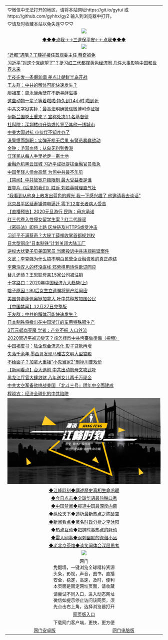  <table>
<tr>
<td colspan="2" align=left>
♡微信中无法打开的地区，请将本站网址https://git.io/gytui 或 https://github.com/gyhhx/gy2 输入到浏览器中打开。 
 </td>
</tr>
 <tr>
 <td colspan="2" align=left>
♡请及时收藏本站以免失连♡♡♡
</td>
 </tr>
  <tr>
    <td colspan="2" align=center><img src="https://github.com/gyhhx/image-upload/blob/master/3t.jpg"></td>
 </tr>
 <tr><td colspan="2" align="center"><a href="https://xball.casa/oo.aspx?name=ogQuit&key=eqxowaguscvmxdgc&from=gy">◆◆◆点我→→三退保平安←←点我◆◆◆</a></td></tr>
  <tr>
    <td colspan="2" align=center><img src="https://cdn.jsdelivr.net/gh/gyoupiodf/im1/%E7%BD%91%E9%97%A8%E6%96%B0%E9%97%BB1.jpg"></td>
 </tr>
<tr><td colspan="2" align="left"><a href="https://xball.casa/oo.aspx?name=c1111525&key=eqxowaguscvmxdgc&from=gy">“迁都”遇阻？丁薛祥接任首规委主任 蔡奇被免</a></td></tr>
<tr><td colspan="2" align="left"><a href="https://xball.casa/oo.aspx?name=c1111539&key=eqxowaguscvmxdgc&from=gy">习近平“对这个党绝望了”？挺习红二代都撑黄色经济圈 几件大事影响中国和世界未来</a></td></tr>
<tr><td colspan="2" align="left"><a href="https://xball.casa/oo.aspx?name=c1111577&key=eqxowaguscvmxdgc&from=gy">半夜突发一条假新闻 差点让朝鲜半岛开战</a></td></tr>
<tr><td colspan="2" align="left"><a href="https://xball.casa/oo.aspx?name=c1111510&key=eqxowaguscvmxdgc&from=gy">王友群：中共的解体可能快速发生？</a></td></tr>
<tr><td colspan="2" align="left"><a href="https://xball.casa/oo.aspx?name=c1111487&key=eqxowaguscvmxdgc&from=gy">廖祖笙：周永康余孽在不断寻衅滋事</a></td></tr>
<tr><td colspan="2" align="left"><a href="https://xball.casa/oo.aspx?name=c1111554&key=eqxowaguscvmxdgc&from=gy">这些动物一辈子等着啪啪:持久到14小时 啪到死</a></td></tr>
<tr><td colspan="2" align="left"><a href="https://xball.casa/oo.aspx?name=c1111565&key=eqxowaguscvmxdgc&from=gy">中共文字狱实锤：最高法明确微信微博可作证据</a></td></tr>
<tr><td colspan="2" align="left"><a href="https://xball.casa/oo.aspx?name=c1111576&key=eqxowaguscvmxdgc&from=gy">伊斯兰国卷土重来？ 宣称处决11名基督徒</a></td></tr>
<tr><td colspan="2" align="left"><a href="https://xball.casa/oo.aspx?name=c1111522&key=eqxowaguscvmxdgc&from=gy">社科院：深圳楼价升势或传导至其他一线城市</a></td></tr>
<tr><td colspan="2" align="left"><a href="https://xball.casa/oo.aspx?name=c1111575&key=eqxowaguscvmxdgc&from=gy">中美大国对抗 小伙伴不知咋办了</a></td></tr>
<tr><td colspan="2" align="left"><a href="https://xball.casa/oo.aspx?name=c1111528&key=eqxowaguscvmxdgc&from=gy">港警愤而辞职：实弹开枪无后果 有警员蠢蠢欲动</a></td></tr>
<tr><td colspan="2" align="left"><a href="https://xball.casa/oo.aspx?name=c1111527&key=eqxowaguscvmxdgc&from=gy">金钟：毛邓血债：从匈牙利到香港</a></td></tr>
<tr><td colspan="2" align="left"><a href="https://xball.casa/oo.aspx?name=c1111599&key=eqxowaguscvmxdgc&from=gy">江泽民从每人手里抢走一亩土地</a></td></tr>
<tr><td colspan="2" align="left"><a href="https://xball.casa/oo.aspx?name=c1111567&key=eqxowaguscvmxdgc&from=gy">金融危机黑云压城 习近平成批提拔金融官员救急</a></td></tr>
<tr><td colspan="2" align="left"><a href="https://xball.casa/oo.aspx?name=c1111532&key=eqxowaguscvmxdgc&from=gy">中国年轻人债台高筑 为何中共最不乐见</a></td></tr>
<tr><td colspan="2" align="left"><a href="https://xball.casa/oo.aspx?name=c1111601&key=eqxowaguscvmxdgc&from=gy">【禁闻】中共放宽户籍限制 最大受益者是谁</a></td></tr>
<tr><td colspan="2" align="left"><a href="https://xball.casa/oo.aspx?name=c1111581&key=eqxowaguscvmxdgc&from=gy">首导片《后来的我们》胜诉 刘若英喊理直气壮</a></td></tr>
<tr><td colspan="2" align="left"><a href="https://xball.casa/oo.aspx?name=c1111602&key=eqxowaguscvmxdgc&from=gy">“我看到从他身上散发出蓝色的辉光 我一下感兴趣了 他邀请我去谈话”</a></td></tr>
<tr><td colspan="2" align="left"><a href="https://xball.casa/oo.aspx?name=c1111560&key=eqxowaguscvmxdgc&from=gy">北京昌平区延寿镇停电逼迁 零下12度长者病人受苦</a></td></tr>
<tr><td colspan="2" align="left"><a href="https://xball.casa/oo.aspx?name=c1111533&key=eqxowaguscvmxdgc&from=gy">【直播预告】2020元旦游行 民阵：毋忘承诺</a></td></tr>
<tr><td colspan="2" align="left"><a href="https://xball.casa/oo.aspx?name=c1111545&key=eqxowaguscvmxdgc&from=gy">红三代卷入性侵女留学生案？红二代辟谣</a></td></tr>
<tr><td colspan="2" align="left"><a href="https://xball.casa/oo.aspx?name=c1111586&key=eqxowaguscvmxdgc&from=gy">《密码法》即将上路 区块链及HTTPS或受冲击</a></td></tr>
<tr><td colspan="2" align="left"><a href="https://xball.casa/oo.aspx?name=c1111604&key=eqxowaguscvmxdgc&from=gy">习近平不满蔡奇？大秘丁薛祥收掌首都规划权</a></td></tr>
<tr><td colspan="2" align="left"><a href="https://xball.casa/oo.aspx?name=c1111583&key=eqxowaguscvmxdgc&from=gy">日大型钢企“日本制铁”计划关闭大陆工厂</a></td></tr>
<tr><td colspan="2" align="left"><a href="https://xball.casa/oo.aspx?name=c1111561&key=eqxowaguscvmxdgc&from=gy">逆权大状妻子见美国官员 当面投诉中共违规拖延案件</a></td></tr>
<tr><td colspan="2" align="left"><a href="https://xball.casa/oo.aspx?name=c1111509&key=eqxowaguscvmxdgc&from=gy">文武：李克强为什么搞不明白民营企业融资难的真正症结</a></td></tr>
<tr><td colspan="2" align="left"><a href="https://xball.casa/oo.aspx?name=c1111580&key=eqxowaguscvmxdgc&from=gy">李荣浩叹人的坏没底线 邓紫棋用诗性歌词回应</a></td></tr>
<tr><td colspan="2" align="left"><a href="https://xball.casa/oo.aspx?name=c1111548&key=eqxowaguscvmxdgc&from=gy">替儿还债？王思聪母亲15家公司被注销</a></td></tr>
<tr><td colspan="2" align="left"><a href="https://xball.casa/oo.aspx?name=c1111503&key=eqxowaguscvmxdgc&from=gy">十字路口：2020年中国经济九大趋势(上)</a></td></tr>
<tr><td colspan="2" align="left"><a href="https://xball.casa/oo.aspx?name=c1111573&key=eqxowaguscvmxdgc&from=gy">啥子原因！90后女生立遗嘱将房产给闺密</a></td></tr>
<tr><td colspan="2" align="left"><a href="https://xball.casa/oo.aspx?name=c1111552&key=eqxowaguscvmxdgc&from=gy">美国务卿蓬佩奥挺加拿大 吁中共释放加国公民</a></td></tr>
<tr><td colspan="2" align="left"><a href="https://xball.casa/oo.aspx?name=c1111600&key=eqxowaguscvmxdgc&from=gy">【中国禁闻】12月27日完整版</a></td></tr>
<tr><td colspan="2" align="left"><a href="https://xball.casa/oo.aspx?name=c1111631&key=eqxowaguscvmxdgc&from=gy">王友群：中共的解体可能快速发生？</a></td></tr>
<tr><td colspan="2" align="left"><a href="https://xball.casa/oo.aspx?name=c1111603&key=eqxowaguscvmxdgc&from=gy">日本制铁将撤出在中国浙江的车用特殊钢生产</a></td></tr>
<tr><td colspan="2" align="left"><a href="https://xball.casa/oo.aspx?name=c1111507&key=eqxowaguscvmxdgc&from=gy">3万元鹤岗买房 学者：产业不振 人口外流</a></td></tr>
<tr><td colspan="2" align="left"><a href="https://xball.casa/oo.aspx?name=c1111606&key=eqxowaguscvmxdgc&from=gy">2020習近平被迫變天？該怎樣爲中共垮臺做準備（視頻）</a></td></tr>
<tr><td colspan="2" align="left"><a href="https://xball.casa/oo.aspx?name=c1111547&key=eqxowaguscvmxdgc&from=gy">中国褐皮书：陆企现金流恶化 影子贷款再增</a></td></tr>
<tr><td colspan="2" align="left"><a href="https://xball.casa/oo.aspx?name=c1111519&key=eqxowaguscvmxdgc&from=gy">失落千余年 墨西哥发现马雅古文明大型宫殿</a></td></tr>
<tr><td colspan="2" align="left"><a href="https://xball.casa/oo.aspx?name=c1111571&key=eqxowaguscvmxdgc&from=gy">不给面子？加拿大重播&quot;小鬼当家2&quot;删掉川普戏份</a></td></tr>
<tr><td colspan="2" align="left"><a href="https://xball.casa/oo.aspx?name=c1111544&key=eqxowaguscvmxdgc&from=gy">【新闻看点】台大选前 中共出动航母文攻武吓</a></td></tr>
<tr><td colspan="2" align="left"><a href="https://xball.casa/oo.aspx?name=c1111546&key=eqxowaguscvmxdgc&from=gy">黑龙江厅官大肆敛财 八年送女儿两千万现金</a></td></tr>
<tr><td colspan="2" align="left"><a href="https://xball.casa/oo.aspx?name=c1111559&key=eqxowaguscvmxdgc&from=gy">中共太空军备欲挑战美国 「北斗三号」明年中全面建成</a></td></tr>
<tr><td colspan="2" align="left"><a href="https://xball.casa/oo.aspx?name=c1111526&key=eqxowaguscvmxdgc&from=gy">程晓农：经济全球化的中共陷阱</a></td></tr>


 <tr>
   <td colspan="2" align=center><img src="https://github.com/gyoupiodf/im1/blob/master/jf-1.jpg"></td>
  </tr>
   <tr>
   <td colspan="2" align=center> 
<a href="https://xball.casa/oo.aspx?name=c922850&key=eqxowaguscvmxdgc&from=gy&tag=9877">◆江峰時刻◆講述歷史真相生命冷暖</a><br/>
    </td>
  </tr>
   <tr>
   <td colspan="2" align=center> 
<a href="https://xball.casa/oo.aspx?name=c816850&key=eqxowaguscvmxdgc&from=gy&tag=9877">◆今日点击◆全球华语最热脱口秀</a><br/>
    </td>
  </tr>
  <tr>
  <td colspan="2" align=center>
<a href="https://xball.casa/oo.aspx?name=c816860&key=eqxowaguscvmxdgc&from=gy&tag=99733110">◆中国禁闻◆报道中国最深度内幕</a><br/>
   </tr>
  <tr>
     <td colspan="2" align=center>
<a href="https://xball.casa/oo.aspx?name=c816855&key=eqxowaguscvmxdgc&from=gy&tag=997110">◆纵论天下◆透析最新热点之陈破空</a><br/>
   </tr>
   <tr>
      <td colspan="2" align=center>
<a href="https://xball.casa/oo.aspx?name=c838308&key=eqxowaguscvmxdgc&from=gy&tag=9973110">◆新闻看点◆著名时政分析之李沐阳</a><br/>
   </tr>
   <tr>
     <td colspan="2" align=center>
<a href="https://xball.casa/oo.aspx?name=c816852&key=eqxowaguscvmxdgc&from=gy&tag=9733110">◆热点互动◆把握时事热点的脉动</a><br/>
   </tr>
   <tr>
      <td colspan="2" align=center>
<a href="https://xball.casa/oo.aspx?name=c816694&key=eqxowaguscvmxdgc&from=gy&tag=93310">◆雷人网事◆讽刺幽默的诙谐小品</a><br/>
   </tr>
   <tr>
    <td colspan="2" align=center>
<a href="https://xball.casa/oo.aspx?name=c816650&key=eqxowaguscvmxdgc&from=gy&tag=9973110">◆老北京茶馆◆谈笑间体会深层思考</a><br/>
   </tr>
 <tr>
    <td colspan="2" align="center"><img src="https://gitlab.com/ogate2/up/raw/master/_/oGate65.jpg"/></td>
  </tr>
  <tr>
    <td colspan="2" align="center">网门<br/>免翻墙，一键浏览全球精粹资源<br/>头条，影视，声音，图书，直播<br/>安全，稳定，高速，及时，便利<br/>本页面是固定网址页面，请收藏</td>
  <tr>
  <tr>
    <td colspan="2" align="center">请尝试不同入口，进入动态网址<br/>微信如提示停止访问该网页，须<br/>先点击右上角，选择浏览器打开</td>
  <tr>
  <tr>
    <td colspan="2" align="center"><a href="https://cdn.statically.io/gh/otiny/up/master/show001.htm">网页版入口</a></td>
  </tr>
  <tr>
    <td colspan="2" align="center">下载网门客户端，更快，更方便</td>
  <tr>
  <tr>
    <td align="center"><a href="https://raw.githubusercontent.com/opipe/up/master/oGatea.apk">网门安卓版</a></td>
    <td align="center"><a href="https://raw.githubusercontent.com/opipe/up/master/oGate.zip">网门电脑版</a></td>
  </tr>
</table>


